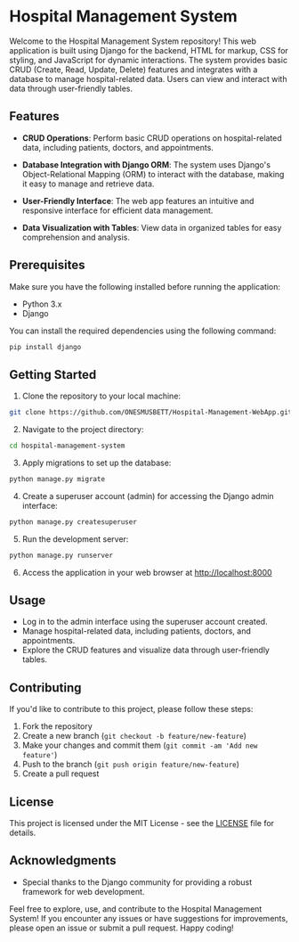 # Hospital Management System

Welcome to the Hospital Management System repository! This web application is built using Django for the backend, HTML for markup, CSS for styling, and JavaScript for dynamic interactions. The system provides basic CRUD (Create, Read, Update, Delete) features and integrates with a database to manage hospital-related data. Users can view and interact with data through user-friendly tables.

## Features

- **CRUD Operations**: Perform basic CRUD operations on hospital-related data, including patients, doctors, and appointments.

- **Database Integration with Django ORM**: The system uses Django's Object-Relational Mapping (ORM) to interact with the database, making it easy to manage and retrieve data.

- **User-Friendly Interface**: The web app features an intuitive and responsive interface for efficient data management.

- **Data Visualization with Tables**: View data in organized tables for easy comprehension and analysis.

## Prerequisites

Make sure you have the following installed before running the application:

- Python 3.x
- Django

You can install the required dependencies using the following command:

```bash
pip install django
```

## Getting Started

1. Clone the repository to your local machine:

```bash
git clone https://github.com/ONESMUSBETT/Hospital-Management-WebApp.git
```

2. Navigate to the project directory:

```bash
cd hospital-management-system
```

3. Apply migrations to set up the database:

```bash
python manage.py migrate
```

4. Create a superuser account (admin) for accessing the Django admin interface:

```bash
python manage.py createsuperuser
```

5. Run the development server:

```bash
python manage.py runserver
```

6. Access the application in your web browser at [http://localhost:8000](http://localhost:8000)

## Usage

- Log in to the admin interface using the superuser account created.
- Manage hospital-related data, including patients, doctors, and appointments.
- Explore the CRUD features and visualize data through user-friendly tables.

## Contributing

If you'd like to contribute to this project, please follow these steps:

1. Fork the repository
2. Create a new branch (`git checkout -b feature/new-feature`)
3. Make your changes and commit them (`git commit -am 'Add new feature'`)
4. Push to the branch (`git push origin feature/new-feature`)
5. Create a pull request

## License

This project is licensed under the MIT License - see the [LICENSE](LICENSE) file for details.

## Acknowledgments

- Special thanks to the Django community for providing a robust framework for web development.

Feel free to explore, use, and contribute to the Hospital Management System! If you encounter any issues or have suggestions for improvements, please open an issue or submit a pull request. Happy coding!
